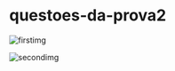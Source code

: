 <h1>questoes-da-prova2</h1>

![firstimg](https://github.com/user-attachments/assets/7ad1f1d7-95b2-4c8a-8a0f-76fc332fe477)

![secondimg](https://github.com/user-attachments/assets/15dafa7f-bd65-46ea-a7ed-446858ad7d13)

